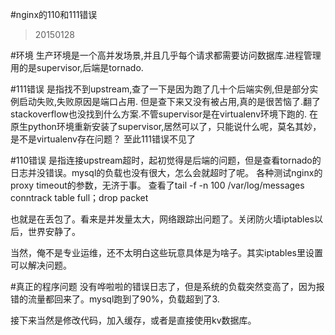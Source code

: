 #nginx的110和111错误
>20150128

#环境
生产环境是一个高并发场景,并且几乎每个请求都需要访问数据库.进程管理用的是supervisor,后端是tornado.

#111错误
是指找不到upstream,查了一下是因为跑了几十个后端实例,但是部分实例启动失败,失败原因是端口占用.
但是查下来又没有被占用,真的是很苦恼了.翻了stackoverflow也没找到什么方案.不管supervisor是在virtualenv环境下跑的.
在原生python环境重新安装了supervisor,居然可以了，只能说什么呢，莫名其妙，是不是virtualenv存在问题？
至此111错误不见了

#110错误
是指连接upstream超时，起初觉得是后端的问题，但是查看tornado的日志并没错误。mysql的负载也没有很大，怎么会就超时了呢。
各种测试nginx的proxy timeout的参数，无济于事。
查看了tail -f -n 100 /var/log/messages
    conntrack table full；drop packet

也就是在丢包了。看来是并发量太大，网络跟踪出问题了。关闭防火墙iptables以后，世界安静了。

当然，俺不是专业运维，还不太明白这些玩意具体是为啥子。其实iptables里设置可以解决问题。

#真正的程序问题
没有哗啦啦的错误日志了，但是系统的负载突然变高了，因为报错的流量都回来了。mysql跑到了90%，负载超到了3.

接下来当然是修改代码，加入缓存，或者是直接使用kv数据库。

